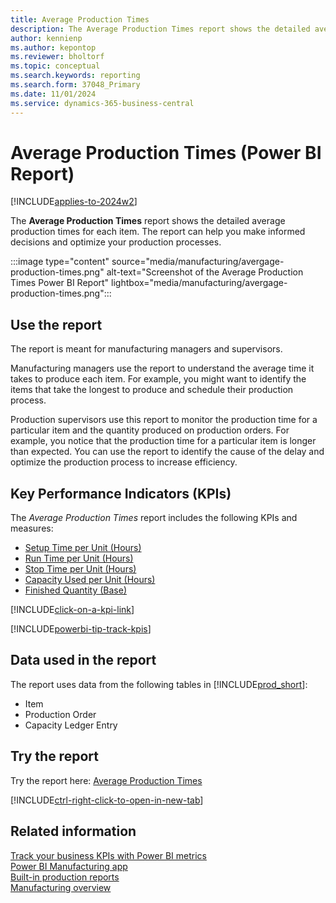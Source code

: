 ```yaml
---
title: Average Production Times
description: The Average Production Times report shows the detailed average production times for each item.
author: kennienp
ms.author: kepontop
ms.reviewer: bholtorf
ms.topic: conceptual
ms.search.keywords: reporting
ms.search.form: 37048_Primary
ms.date: 11/01/2024
ms.service: dynamics-365-business-central
---
```


# Average Production Times (Power BI Report)

[!INCLUDE[applies-to-2024w2](includes/applies-to-2024w2.md)]

The **Average Production Times** report shows the detailed average production times for each item. The report can help you make informed decisions and optimize your production processes.

:::image type="content" source="media/manufacturing/avergage-production-times.png" alt-text="Screenshot of the Average Production Times Power BI Report" lightbox="media/manufacturing/avergage-production-times.png":::

## Use the report

The report is meant for manufacturing managers and supervisors.

Manufacturing managers use the report to understand the average time it takes to produce each item. For example, you might want to identify the items that take the longest to produce and schedule their production process.

Production supervisors use this report to monitor the production time for a particular item and the quantity produced on production orders. For example, you notice that the production time for a particular item is longer than expected. You can use the report to identify the cause of the delay and optimize the production process to increase efficiency.

## Key Performance Indicators (KPIs)

The *Average Production Times* report includes the following KPIs and measures: 

- [Setup Time per Unit (Hours)](manufacturing-powerbi-kpis.md#setup-time-per-unit-hours)
- [Run Time per Unit (Hours)](manufacturing-powerbi-kpis.md#run-time-per-unit-hours)
- [Stop Time per Unit (Hours)](manufacturing-powerbi-kpis.md#stop-time-per-unit-hours)
- [Capacity Used per Unit (Hours)](manufacturing-powerbi-kpis.md#capacity-used-per-unit-hours)
- [Finished Quantity (Base)](manufacturing-powerbi-kpis.md#finished-quantity-base)

[!INCLUDE[click-on-a-kpi-link](includes/click-on-a-kpi-link.md)] 

[!INCLUDE[powerbi-tip-track-kpis](includes/powerbi-tip-track-kpis.md)]

## Data used in the report

The report uses data from the following tables in [!INCLUDE[prod_short](includes/prod_short.md)]:

- Item
- Production Order
- Capacity Ledger Entry
  
## Try the report

Try the report here: [Average Production Times](https://businesscentral.dynamics.com?page=37048)

[!INCLUDE[ctrl-right-click-to-open-in-new-tab](includes/ctrl-right-click-to-open-in-new-tab.md)]

## Related information

[Track your business KPIs with Power BI metrics](track-kpis-with-power-bi-metrics.md)  
[Power BI Manufacturing app](manufacturing-powerbi-app.md)  
[Built-in production reports](production-reports.md)  
[Manufacturing overview](production-manage-manufacturing.md)